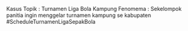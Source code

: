 Kasus
Topik : Turnamen Liga Bola Kampung
Fenomema : Sekelompok panitia ingin menggelar turnamen kampung se kabupaten
#ScheduleTurnamenLigaSepakBola
